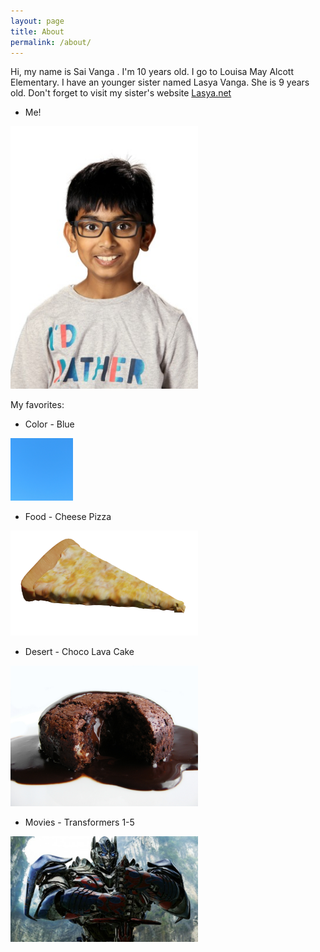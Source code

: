 ```yaml
---
layout: page
title: About
permalink: /about/
---
```


Hi, my name is Sai Vanga . I'm 10 years old. I go to Louisa May Alcott Elementary. I have an younger sister named Lasya Vanga. She is 9 years old. Don't forget to visit my sister's website [Lasya.net](https://Lasya.Net)

- Me!

<img src="/assets/images/sai-vanga.jpeg" width="300" alt="Sai Vanga">

My favorites:

- Color - Blue

<img src="/assets/images/blue.jpg" width="100" alt="Blue">

- Food - Cheese Pizza

<img src="/assets/images/pizza.png" width="300" alt="Cheese Pizza">

- Desert - Choco Lava Cake

<img src="/assets/images/choco-lava-cake.jpg" width="300" alt="Choco Lava Cake">

- Movies - Transformers 1-5

<img src="/assets/images/optimus-prime.jpg" width="300" alt="Opitmus Prime">
